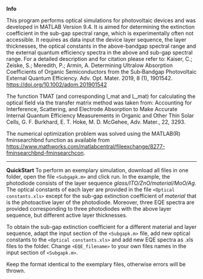 **Info**

This program performs optical simulations for photovoltaic devices and was developed in MATLAB Version 9.4. It is aimed for determining the extinction coefficient in the sub-gap spectral range, which is experimentally often not accessible. It requires as data input the device layer sequence, the layer thicknesses, the optical constants in the above-bandgap spectral range and the external quantum efficiency spectra in the above and sub-gap spectral range. For a detailed description and for citation please refer to: 
Kaiser, C.; Zeiske, S.; Meredith, P.; Armin, A. Determining Ultralow Absorption Coefficients of Organic Semiconductors from the Sub‐Bandgap Photovoltaic External Quantum Efficiency. Adv. Opt. Mater. 2019, 8 (1), 1901542. https://doi.org/10.1002/adom.201901542

The function TMAT (and corresponding I_mat and L_mat) for calculating the optical field via the transfer matrix
method was taken from:
Accounting for Interference, Scattering, and Electrode Absorption to Make
Accurate Internal Quantum Efficiency Measurements in Organic and Other 
Thin Solar Cells, G. F. Burkhard, E. T. Hoke, M. D. McGehee, Adv. Mater., 22, 3293.

The numerical optimization problem was solved using the MATLAB(R) fminsearchbnd function as available
from https://www.mathworks.com/matlabcentral/fileexchange/8277-fminsearchbnd-fminsearchcon.

__________________________________
**QuickStart**
To perform an exemplary simulation, download all files in one folder, open the file `<Subgapk.m>` and click run.
In the example, the photodiode consists of the layer sequence *glass/ITO/ZnO/material/MoO/Ag*. The optical constants
of each layer are provided in the file `<Optical constants.xls>` except for the sub-gap extinction coefficient of *material* that
is the photoactive layer of the photodiode. Moreover, three EQE spectra are provided corresponding to three photodiodes
with the above layer sequence, but different active layer thicknesses. 

To obtain the sub-gap extinction coefficient for a different material and layer sequence,
adapt the input section of the `<Subgapk.m>` file, add new optical constants to the `<Optical constants.xls>` 
and add new EQE spectra as .xls files to the folder. Change `<EQE_filename>` to your own files names in the input section of `<Subgapk.m>`.

Keep the format identical to the exemplary files, otherwise errors will be thrown.


